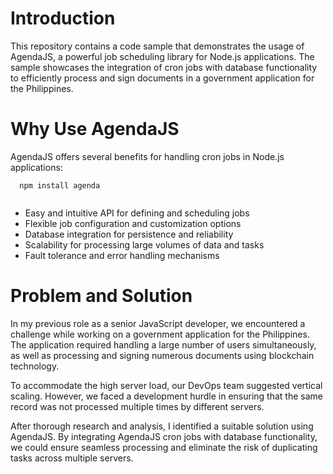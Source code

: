 # Introduction
This repository contains a code sample that demonstrates the usage of AgendaJS, a powerful job scheduling library for Node.js applications. The sample showcases the integration of cron jobs with database functionality to efficiently process and sign documents in a government application for the Philippines.

# Why Use AgendaJS
AgendaJS offers several benefits for handling cron jobs in Node.js applications:

```
  npm install agenda
  
```
- Easy and intuitive API for defining and scheduling jobs
- Flexible job configuration and customization options
- Database integration for persistence and reliability
- Scalability for processing large volumes of data and tasks
- Fault tolerance and error handling mechanisms

# Problem and Solution
In my previous role as a senior JavaScript developer, we encountered a challenge while working on a government application for the Philippines. The application required handling a large number of users simultaneously, as well as processing and signing numerous documents using blockchain technology.

To accommodate the high server load, our DevOps team suggested vertical scaling. However, we faced a development hurdle in ensuring that the same record was not processed multiple times by different servers.

After thorough research and analysis, I identified a suitable solution using AgendaJS. By integrating AgendaJS cron jobs with database functionality, we could ensure seamless processing and eliminate the risk of duplicating tasks across multiple servers.
